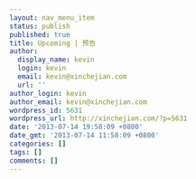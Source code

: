 ```yaml
---
layout: nav_menu_item
status: publish
published: true
title: Upcoming | 预告
author:
  display_name: kevin
  login: kevin
  email: kevin@xinchejian.com
  url: ''
author_login: kevin
author_email: kevin@xinchejian.com
wordpress_id: 5631
wordpress_url: http://xinchejian.com/?p=5631
date: '2013-07-14 19:58:09 +0800'
date_gmt: '2013-07-14 11:58:09 +0800'
categories: []
tags: []
comments: []
---
```


